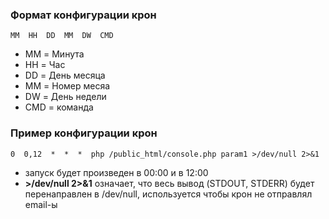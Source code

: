 
### Формат конфигурации крон

```plain
MM  HH  DD  MM  DW  CMD
```
- MM = Минута
- HH = Час
- DD = День месяца
- MM = Номер месяа
- DW = День недели
- CMD = команда

### Пример конфигурации крон
```plain
0  0,12  *  *  *  php /public_html/console.php param1 >/dev/null 2>&1
```
- запуск будет произведен в 00:00 и в 12:00
- **>/dev/null 2>&1** означает, что весь вывод (STDOUT, STDERR) будет перенаправлен в /dev/null, используется чтобы крон не отправлял email-ы

